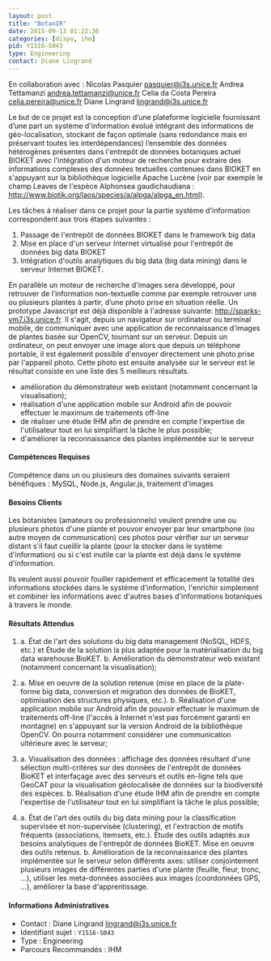 ```yaml
---
layout: post
title: "BotanIR"
date: 2015-09-13 01:22:36
categories: [dispo, ihm]
pid: Y1516-S043
type: Engineering
contact: Diane Lingrand
---
```

       
En collaboration avec :
Nicolas Pasquier pasquier@i3s.unice.fr
Andrea Tettamanzi andrea.tettamanzi@unice.fr
Celia da Costa Pereira celia.pereira@unice.fr
Diane Lingrand lingrand@i3s.unice.fr


Le but de ce projet est la conception d’une plateforme logicielle fournissant d’une part un système d'information évolué intégrant des informations de géo-localisation, stockant de façon optimale (sans redondance mais en préservant toutes les interdépendances) l’ensemble des données hétérogènes présentes dans l'entrepôt de données botaniques actuel BIOKET avec l'intégration d'un moteur de recherche pour extraire des informations complexes des données textuelles contenues dans BIOKET en s'appuyant sur la bibliothèque logicielle Apache Lucène (voir par exemple le champ Leaves de l'espèce Alphonsea gaudichaudiana : http://www.biotik.org/laos/species/a/alpga/alpga_en.html). 

Les tâches à réaliser dans ce projet pour la partie système d'information correspondent aux trois étapes suivantes :
1. Passage de l'entrepôt de données BIOKET dans le framework big data
2. Mise en place d'un serveur Internet virtualisé pour l'entrepôt de données big data BIOKET
3. Intégration d'outils analytiques du big data (big data mining) dans le serveur Internet BIOKET.

En parallèle un moteur de recherche d'images sera développé, pour retrouver de l’information non-textuelle comme par exemple retrouver une ou plusieurs plantes à partir, d’une photo prise en situation réelle. Un prototype Javascript est déjà disponible à l'adresse suivante: http://sparks-vm7.i3s.unice.fr. Il s'agit, depuis un navigateur sur ordinateur ou terminal mobile, de communiquer avec une application de reconnaissance d'images de plantes basée sur OpenCV, tournant sur un serveur. Depuis un ordinateur, on peut envoyer une image alors que depuis un téléphone portable, il est également possible d'envoyer directement une photo prise par l'appareil photo. Cette photo est ensuite analysée sur le serveur est le résultat consiste en une liste des 5 meilleurs résultats.

- amélioration du démonstrateur web existant (notamment concernant la visualisation);
- réalisation d'une application mobile sur Android afin de pouvoir effectuer le maximum de traitements off-line
- de réaliser une étude IHM afin de prendre en compte l'expertise de l'utilisateur tout en lui simplifiant la tâche le plus possible;
- d'améliorer la reconnaissance des plantes implémentée sur le serveur

#### Compétences Requises
Compétence dans un ou plusieurs des domaines suivants seraient bénéfiques :
MySQL, Node.js, Angular.js, traitement d'images


#### Besoins Clients
Les botanistes (amateurs ou professionnels) veulent prendre une ou plusieurs photos d'une plante et pouvoir envoyer par leur smartphone (ou autre moyen de communication) ces photos pour vérifier sur un serveur distant s'il faut cueillir la plante (pour la stocker dans le système d'information) ou si c'est inutile car la plante est déjà dans le système d'information.

Ils veulent aussi pouvoir fouiller rapidement et efficacement la totalité des informations stockées dans le système d'information, l'enrichir simplement et combiner les informations avec d'autres bases d'informations botaniques à travers le monde.

#### Résultats Attendus
1) a. État de l'art des solutions du big data management (NoSQL, HDFS, etc.) et Étude de la solution la plus adaptée pour la matérialisation du big data warehouse BioKET.
b. Amélioration du démonstrateur web existant (notamment concernant la visualisation); 

2) a. Mise en oeuvre de la solution retenue (mise en place de la plate-forme big data, conversion et
migration des données de BioKET, optimisation des structures physiques, etc.).
b. Réalisation d'une application mobile sur Android afin de pouvoir effectuer le maximum de traitements off-line (l'accès à Internet n'est pas forcément garanti en montagne) en s'appuyant sur la version Android de la bibliothèque OpenCV. On pourra notamment considérer une communication ultérieure avec le serveur; 

3) a. Visualisation des données : affichage des données résultant d'une sélection multi-critères sur des données de l'entrepôt de données BioKET et interfaçage avec des serveurs et outils en-ligne tels que GeoCAT pour la visualisation géolocalisée de données sur la biodiversité des espèces.
b. Réalisation d'une étude IHM afin de prendre en compte l'expertise de l'utilisateur tout en lui simplifiant la tâche le plus possible;


4) a. État de l'art des outils du big data mining pour la classification supervisée et non-supervisée
(clustering), et l'extraction de motifs fréquents (associations, itemsets, etc.). Étude des outils adaptés aux besoins analytiques de l'entrepôt de données BioKET. Mise en oeuvre des outils retenus.
b. Amélioration de la reconnaissance des plantes implémentée sur le serveur selon différents axes: utiliser conjointement plusieurs images de différentes parties d'une plante (feuille, fleur, tronc, ...), utiliser les meta-données associées aux images (coordonnées GPS, ...), améliorer la base d'apprentissage.
     

#### Informations Administratives
  * Contact : Diane Lingrand <lingrand@i3s.unice.fr>
  * Identifiant sujet : `Y1516-S043`
  * Type : Engineering
  * Parcours Recommandés : IHM
     
